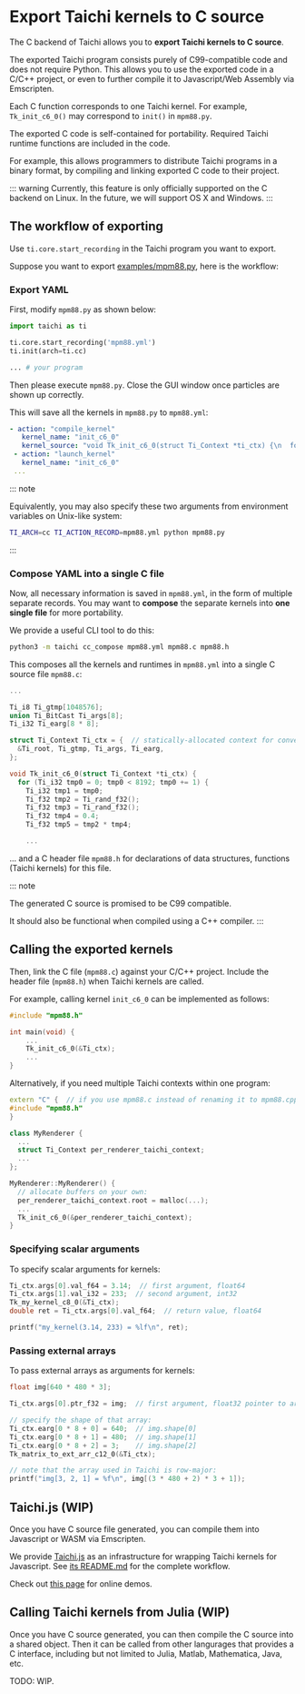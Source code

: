 # Export Taichi kernels to C source

The C backend of Taichi allows you to **export Taichi kernels to C source**.

The exported Taichi program consists purely of C99-compatible code and does not require Python. This allows you to use the exported code in a C/C++ project, or even to further compile it to Javascript/Web Assembly via Emscripten.

Each C function corresponds to one Taichi kernel. For example, `Tk_init_c6_0()` may correspond to `init()` in `mpm88.py`.

The exported C code is self-contained for portability. Required Taichi runtime functions are included in the code.

For example, this allows programmers to distribute Taichi programs in a binary format, by compiling and linking exported C code to their project.

::: warning Currently, this feature is only officially supported on the C backend on Linux. In the future, we will support OS X and Windows. :::

## The workflow of exporting

Use `ti.core.start_recording` in the Taichi program you want to export.

Suppose you want to export [examples/mpm88.py](https://github.com/taichi-dev/taichi/blob/master/examples/mpm88.py), here is the workflow:

### Export YAML

First, modify `mpm88.py` as shown below:

```python
import taichi as ti

ti.core.start_recording('mpm88.yml')
ti.init(arch=ti.cc)

... # your program
```

Then please execute `mpm88.py`. Close the GUI window once particles are shown up correctly.

This will save all the kernels in `mpm88.py` to `mpm88.yml`:

```yaml
- action: "compile_kernel"
   kernel_name: "init_c6_0"
   kernel_source: "void Tk_init_c6_0(struct Ti_Context *ti_ctx) {\n  for (Ti_i32 tmp0 = 0; tmp0 < 8192...\n"
 - action: "launch_kernel"
   kernel_name: "init_c6_0"
 ...
```

::: note

Equivalently, you may also specify these two arguments from environment variables on Unix-like system:

```bash
TI_ARCH=cc TI_ACTION_RECORD=mpm88.yml python mpm88.py
```

:::

### Compose YAML into a single C file

Now, all necessary information is saved in `mpm88.yml`, in the form of multiple separate records. You may want to **compose** the separate kernels into **one single file** for more portability.

We provide a useful CLI tool to do this:

```bash
python3 -m taichi cc_compose mpm88.yml mpm88.c mpm88.h
```

This composes all the kernels and runtimes in `mpm88.yml` into a single C source file `mpm88.c`:

```c
...

Ti_i8 Ti_gtmp[1048576];
union Ti_BitCast Ti_args[8];
Ti_i32 Ti_earg[8 * 8];

struct Ti_Context Ti_ctx = {  // statically-allocated context for convenience!
  &Ti_root, Ti_gtmp, Ti_args, Ti_earg,
};

void Tk_init_c6_0(struct Ti_Context *ti_ctx) {
  for (Ti_i32 tmp0 = 0; tmp0 < 8192; tmp0 += 1) {
    Ti_i32 tmp1 = tmp0;
    Ti_f32 tmp2 = Ti_rand_f32();
    Ti_f32 tmp3 = Ti_rand_f32();
    Ti_f32 tmp4 = 0.4;
    Ti_f32 tmp5 = tmp2 * tmp4;

    ...
```

... and a C header file `mpm88.h` for declarations of data structures, functions (Taichi kernels) for this file.

::: note

The generated C source is promised to be C99 compatible.

It should also be functional when compiled using a C++ compiler. :::

## Calling the exported kernels

Then, link the C file (`mpm88.c`) against your C/C++ project. Include the header file (`mpm88.h`) when Taichi kernels are called.

For example, calling kernel `init_c6_0` can be implemented as follows:

```cpp
#include "mpm88.h"

int main(void) {
    ...
    Tk_init_c6_0(&Ti_ctx);
    ...
}
```

Alternatively, if you need multiple Taichi contexts within one program:

```cpp
extern "C" {  // if you use mpm88.c instead of renaming it to mpm88.cpp
#include "mpm88.h"
}

class MyRenderer {
  ...
  struct Ti_Context per_renderer_taichi_context;
  ...
};

MyRenderer::MyRenderer() {
  // allocate buffers on your own:
  per_renderer_taichi_context.root = malloc(...);
  ...
  Tk_init_c6_0(&per_renderer_taichi_context);
}
```

### Specifying scalar arguments

To specify scalar arguments for kernels:

```cpp
Ti_ctx.args[0].val_f64 = 3.14;  // first argument, float64
Ti_ctx.args[1].val_i32 = 233;  // second argument, int32
Tk_my_kernel_c8_0(&Ti_ctx);
double ret = Ti_ctx.args[0].val_f64;  // return value, float64

printf("my_kernel(3.14, 233) = %lf\n", ret);
```

### Passing external arrays

To pass external arrays as arguments for kernels:

```cpp
float img[640 * 480 * 3];

Ti_ctx.args[0].ptr_f32 = img;  // first argument, float32 pointer to array

// specify the shape of that array:
Ti_ctx.earg[0 * 8 + 0] = 640;  // img.shape[0]
Ti_ctx.earg[0 * 8 + 1] = 480;  // img.shape[1]
Ti_ctx.earg[0 * 8 + 2] = 3;    // img.shape[2]
Tk_matrix_to_ext_arr_c12_0(&Ti_ctx);

// note that the array used in Taichi is row-major:
printf("img[3, 2, 1] = %f\n", img[(3 * 480 + 2) * 3 + 1]);
```

## Taichi.js (WIP)

Once you have C source file generated, you can compile them into Javascript or WASM via Emscripten.

We provide [Taichi.js](https://github.com/taichi-dev/taichi.js) as an infrastructure for wrapping Taichi kernels for Javascript. See [its README.md](https://github.com/taichi-dev/taichi.js/blob/master/README.md) for the complete workflow.

Check out [this page](https://taichi-dev.github.io/taichi.js) for online demos.

## Calling Taichi kernels from Julia (WIP)

Once you have C source generated, you can then compile the C source into a shared object. Then it can be called from other langurages that provides a C interface, including but not limited to Julia, Matlab, Mathematica, Java, etc.

TODO: WIP.
